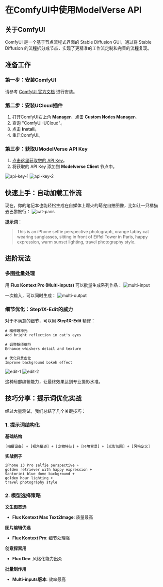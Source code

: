 # 在ComfyUI中使用ModelVerse API

## 关于ComfyUI
ComfyUI 是一个基于节点流程式界面的 Stable Diffusion GUI，通过将 Stable Diffusion 的流程拆分成节点，实现了更精准的工作流定制和完善的流程复现。

## 准备工作
### 第一步：安装ComfyUI
请参考 [ComfyUI 官方文档](https://www.comfy.org/zh-cn/) 进行安装。

### 第二步：安装UCloud插件
1. 打开ComfyUI右上角 **Manager**，点击 **Custom Nodes Manager**。
2. 查询 "ComfyUI-UCloud"。
3. 点击 **Install**。
4. 重启ComfyUI。

### 第三步：获取UModelVerse API Key
1. [点击这里获取您的 API Key](https://console.ucloud.cn/modelverse/experience/api-keys)。
2. 将获取的 API Key 添加到 **Modelverse Client** 节点中。

![api-key-1](../images/comfyui/api_key_1.png)
![api-key-2](../images/comfyui/api_key_2.png)

## 快速上手：自动加载工作流
现在，你的笔记本也能轻松生成在自媒体上爆火的萌宠自拍图像，比如让一只橘猫去巴黎旅行：
![cat-paris](../images/comfyui/cat_paris.png)

**提示词**：
> This is an iPhone selfie perspective photograph, orange tabby cat wearing sunglasses, sitting in front of Eiffel Tower in Paris, happy expression, warm sunset lighting, travel photography style.

## 进阶玩法
### 多图批量处理
用 **Flux Kontext Pro (Multi-inputs)** 可以批量生成系列作品：
![multi-input](../images/comfyui/multi_input.png)

一次输入，可以同时生成：
![multi-output](../images/comfyui/multi_output.png)

### 细节优化：Step1X-Edit的威力
对于不满意的细节，可以用 **Step1X-Edit** 精修：

```
# 精修眼神光
Add bright reflection in cat's eyes

# 调整胡须细节
Enhance whiskers detail and texture

# 优化背景虚化
Improve background bokeh effect
```
![edit-1](../images/comfyui/edit_1.png)
![edit-2](../images/comfyui/edit_2.png)

这种局部编辑能力，让最终效果达到专业摄影水准。

## 技巧分享：提示词优化实战
经过大量测试，我们总结了几个关键技巧：

### 1. 提示词结构化
**基础结构**
```
[拍摄设备] + [视角描述] + [宠物特征] + [环境背景] + [光影氛围] + [风格定义]
```

**实战例子**
```
iPhone 13 Pro selfie perspective + 
golden retriever with happy expression + 
Santorini blue dome background + 
golden hour lighting + 
travel photography style
```

### 2. 模型选择策略
**文生图首选**
- **Flux Kontext Max Text2Image**: 质量最高

**图片编辑优选**
- **Flux Kontext Pro**: 细节处理强

**创意探索用**
- **Flux Dev**: 风格化能力出众

**批量制作用**
- **Multi-inputs版本**: 效率最高